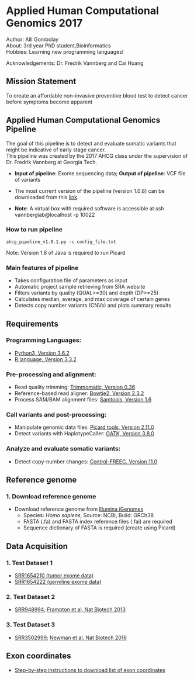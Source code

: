 # Applied Human Computational Genomics 2017

Author: Alli Gombolay  
About: 3rd year PhD student,Bioinformatics  
Hobbies: Learning new programming languages!

Acknowledgements: Dr. Fredrik Vannberg and Cai Huang

## Mission Statement
To create an affordable non-invasive preventive blood test to detect cancer before symptoms become apparent

## Applied Human Computational Genomics Pipeline
The goal of this pipeline is to detect and evaluate somatic variants that might be indicative of early stage cancer.   
This pipeline was created by the 2017 AHCG class under the supervision of Dr. Fredrik Vannberg at Georgia Tech.

* **Input of pipeline**: Exome sequencing data; **Output of pipeline**: VCF file of variants

* The most current version of the pipeline (version 1.0.8) can be downloaded from this [link]( https://github.com/agombolay/ahcg2017_starterpipeline/blob/master/ahcg_pipeline.py).

* **Note**: A virtual box with required software is accessible at ssh vannberglab@localhost -p 10022

### How to run pipeline
```
ahcg_pipeline_v1.0.1.py -c config_file.txt
```
Note: Version 1.8 of Java is required to run Picard

### Main features of pipeline
* Takes configuration file of parameters as input
* Automatic project sample retrieving from SRA website
* Filters variants by quality (QUAL>=30) and depth (DP>=25)
* Calculates median, average, and max coverage of certain genes
* Detects copy number variants (CNVs) and plots summary results

## Requirements
### Programming Languages:
* [Python3, Version 3.6.2](https://www.python.org/downloads/)
* [R language, Version 3.3.2](https://cran.cnr.berkeley.edu/)

### Pre-processing and alignment:
* Read quality trimming: [Trimmomatic, Version 0.36](http://www.usadellab.org/cms/uploads/supplementary/Trimmomatic/Trimmomatic-0.36.zip)
* Reference-based read aligner: [Bowtie2, Version 2.3.2](https://sourceforge.net/projects/bowtie-bio/files/bowtie2/2.3.2/bowtie2-2.3.2-legacy-linux-x86_64.zip/download)
* Process SAM/BAM alignment files: [Samtools, Version 1.6](https://downloads.sourceforge.net/project/samtools/samtools/1.6/samtools-1.6.tar.bz2?r=https%3A%2F%2Fsourceforge.net%2Fprojects%2Fsamtools%2F&ts=1510018121&use_mirror=phoenixnap)

### Call variants and post-processing:
* Manipulate genomic data files: [Picard tools, Version 2.11.0](http://broadinstitute.github.io/picard/)
* Detect variants with HaplotypeCaller: [GATK, Version 3.8.0](https://software.broadinstitute.org/gatk/download/)

### Analyze and evaluate somatic variants:
* Detect copy-number changes: [Control-FREEC, Version 11.0](https://github.com/BoevaLab/FREEC/archive/v11.0.tar.gz)

## Reference genome
### 1. Download reference genome
* Download reference genome from [Illumina iGenomes](https://support.illumina.com/sequencing/sequencing_software/igenome.html)
  * Species: *Homo sapiens*, Source: NCBI, Build: GRCh38
  * FASTA (.fa) and FASTA index reference files (.fai) are required
  * Sequence dictionary of FASTA is required (create using Picard)

## Data Acquisition

### 1. Test Dataset 1
* [SRR1654210 (tumor exome data)](https://www.ncbi.nlm.nih.gov/sra/?term=SRR1654210)
* [SRR1654222 (germline exome data)](https://www.ncbi.nlm.nih.gov/sra/SRR1654222/)

### 2. Test Dataset 2
* [SRR948994](https://www.ncbi.nlm.nih.gov/sra/SRX332536[accn]); [Frampton et al, Nat Biotech 2013](http://www.nature.com/nbt/journal/v31/n11/full/nbt.2696.html?foxtrotcallback=true)

### 3. Test Dataset 3
* [SRR3502999](https://www.ncbi.nlm.nih.gov/sra/SRR3502999/); [Newman et al, Nat Biotech 2016](https://www.nature.com/nbt/journal/v34/n5/abs/nbt.3520.html)

## Exon coordinates
* [Step-by-step instructions to download list of exon coordinates](https://github.com/agombolay/ahcg2017_starterpipeline/blob/master/transcript08.pdf)
